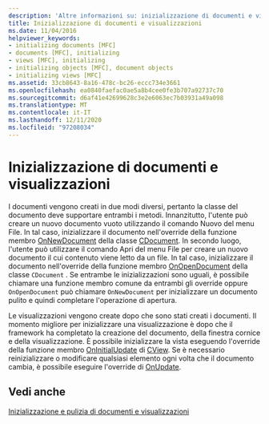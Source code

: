 ```yaml
---
description: 'Altre informazioni su: inizializzazione di documenti e visualizzazioni'
title: Inizializzazione di documenti e visualizzazioni
ms.date: 11/04/2016
helpviewer_keywords:
- initializing documents [MFC]
- documents [MFC], initializing
- views [MFC], initializing
- initializing objects [MFC], document objects
- initializing views [MFC]
ms.assetid: 33cb8643-8a16-478c-bc26-eccc734e3661
ms.openlocfilehash: ea0840faefac0ae5a8b4cee0fe3b707a92737c70
ms.sourcegitcommit: d6af41e42699628c3e2e6063ec7b03931a49a098
ms.translationtype: MT
ms.contentlocale: it-IT
ms.lasthandoff: 12/11/2020
ms.locfileid: "97208034"
---
```

# <a name="initializing-documents-and-views"></a>Inizializzazione di documenti e visualizzazioni

I documenti vengono creati in due modi diversi, pertanto la classe del documento deve supportare entrambi i metodi. Innanzitutto, l'utente può creare un nuovo documento vuoto utilizzando il comando Nuovo del menu File. In tal caso, inizializzare il documento nell'override della funzione membro [OnNewDocument](reference/cdocument-class.md#onnewdocument) della classe [CDocument](reference/cdocument-class.md). In secondo luogo, l'utente può utilizzare il comando Apri del menu File per creare un nuovo documento il cui contenuto viene letto da un file. In tal caso, inizializzare il documento nell'override della funzione membro [OnOpenDocument](reference/cdocument-class.md#onopendocument) della classe `CDocument` . Se entrambe le inizializzazioni sono uguali, è possibile chiamare una funzione membro comune da entrambi gli override oppure `OnOpenDocument` può chiamare `OnNewDocument` per inizializzare un documento pulito e quindi completare l'operazione di apertura.

Le visualizzazioni vengono create dopo che sono stati creati i documenti. Il momento migliore per inizializzare una visualizzazione è dopo che il framework ha completato la creazione del documento, della finestra cornice e della visualizzazione. È possibile inizializzare la vista eseguendo l'override della funzione membro [OnInitialUpdate](reference/cview-class.md#oninitialupdate) di [CView](reference/cview-class.md). Se è necessario reinizializzare o modificare qualsiasi elemento ogni volta che il documento cambia, è possibile eseguire l'override di [OnUpdate](reference/cview-class.md#onupdate).

## <a name="see-also"></a>Vedi anche

[Inizializzazione e pulizia di documenti e visualizzazioni](initializing-and-cleaning-up-documents-and-views.md)
